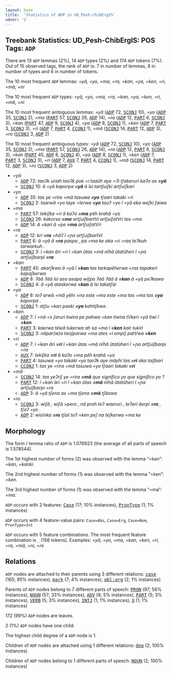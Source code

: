 ```yaml
---
layout: base
title:  'Statistics of ADP in UD_Pesh-ChibErgIS'
udver: '2'
---
```


## Treebank Statistics: UD_Pesh-ChibErgIS: POS Tags: `ADP`

There are 13 `ADP` lemmas (2%), 14 `ADP` types (2%) and 174 `ADP` tokens (7%).
Out of 15 observed tags, the rank of `ADP` is: 7 in number of lemmas, 8 in number of types and 6 in number of tokens.

The 10 most frequent `ADP` lemmas: <em>=yã, =yo, =ma, =ra, =kan, =ya, =ken, =ri, =mã, =ni</em>

The 10 most frequent `ADP` types:  <em>=yã, =yo, =ma, =ra, =kan, =ya, =ken, =ri, =mã, =ni</em>

The 10 most frequent ambiguous lemmas: <em>=yã</em> (<tt><a href="pay_chibergis-pos-ADP.html">ADP</a></tt> 72, <tt><a href="pay_chibergis-pos-SCONJ.html">SCONJ</a></tt> 10), <em>=yo</em> (<tt><a href="pay_chibergis-pos-ADP.html">ADP</a></tt> 35, <tt><a href="pay_chibergis-pos-SCONJ.html">SCONJ</a></tt> 2), <em>=ma</em> (<tt><a href="pay_chibergis-pos-PART.html">PART</a></tt> 57, <tt><a href="pay_chibergis-pos-SCONJ.html">SCONJ</a></tt> 26, <tt><a href="pay_chibergis-pos-ADP.html">ADP</a></tt> 14), <em>=ra</em> (<tt><a href="pay_chibergis-pos-ADP.html">ADP</a></tt> 12, <tt><a href="pay_chibergis-pos-PART.html">PART</a></tt> 6, <tt><a href="pay_chibergis-pos-SCONJ.html">SCONJ</a></tt> 3), <em>=kan</em> (<tt><a href="pay_chibergis-pos-PART.html">PART</a></tt> 47, <tt><a href="pay_chibergis-pos-ADP.html">ADP</a></tt> 9, <tt><a href="pay_chibergis-pos-SCONJ.html">SCONJ</a></tt> 4), <em>=ya</em> (<tt><a href="pay_chibergis-pos-ADP.html">ADP</a></tt> 8, <tt><a href="pay_chibergis-pos-SCONJ.html">SCONJ</a></tt> 1), <em>=ken</em> (<tt><a href="pay_chibergis-pos-ADP.html">ADP</a></tt> 7, <tt><a href="pay_chibergis-pos-PART.html">PART</a></tt> 3, <tt><a href="pay_chibergis-pos-SCONJ.html">SCONJ</a></tt> 3), <em>=ri</em> (<tt><a href="pay_chibergis-pos-ADP.html">ADP</a></tt> 7, <tt><a href="pay_chibergis-pos-PART.html">PART</a></tt> 4, <tt><a href="pay_chibergis-pos-CCONJ.html">CCONJ</a></tt> 1), <em>=mã</em> (<tt><a href="pay_chibergis-pos-SCONJ.html">SCONJ</a></tt> 14, <tt><a href="pay_chibergis-pos-PART.html">PART</a></tt> 12, <tt><a href="pay_chibergis-pos-ADP.html">ADP</a></tt> 3), <em>=ro</em> (<tt><a href="pay_chibergis-pos-SCONJ.html">SCONJ</a></tt> 3, <tt><a href="pay_chibergis-pos-ADP.html">ADP</a></tt> 2)

The 10 most frequent ambiguous types:  <em>=yã</em> (<tt><a href="pay_chibergis-pos-ADP.html">ADP</a></tt> 72, <tt><a href="pay_chibergis-pos-SCONJ.html">SCONJ</a></tt> 10), <em>=yo</em> (<tt><a href="pay_chibergis-pos-ADP.html">ADP</a></tt> 35, <tt><a href="pay_chibergis-pos-SCONJ.html">SCONJ</a></tt> 2), <em>=ma</em> (<tt><a href="pay_chibergis-pos-PART.html">PART</a></tt> 57, <tt><a href="pay_chibergis-pos-SCONJ.html">SCONJ</a></tt> 26, <tt><a href="pay_chibergis-pos-ADP.html">ADP</a></tt> 14), <em>=ra</em> (<tt><a href="pay_chibergis-pos-ADP.html">ADP</a></tt> 12, <tt><a href="pay_chibergis-pos-PART.html">PART</a></tt> 6, <tt><a href="pay_chibergis-pos-SCONJ.html">SCONJ</a></tt> 3), <em>=kan</em> (<tt><a href="pay_chibergis-pos-PART.html">PART</a></tt> 45, <tt><a href="pay_chibergis-pos-ADP.html">ADP</a></tt> 8, <tt><a href="pay_chibergis-pos-SCONJ.html">SCONJ</a></tt> 4), <em>=ya</em> (<tt><a href="pay_chibergis-pos-ADP.html">ADP</a></tt> 8, <tt><a href="pay_chibergis-pos-SCONJ.html">SCONJ</a></tt> 1), <em>=ken</em> (<tt><a href="pay_chibergis-pos-ADP.html">ADP</a></tt> 7, <tt><a href="pay_chibergis-pos-PART.html">PART</a></tt> 3, <tt><a href="pay_chibergis-pos-SCONJ.html">SCONJ</a></tt> 3), <em>=ri</em> (<tt><a href="pay_chibergis-pos-ADP.html">ADP</a></tt> 7, <tt><a href="pay_chibergis-pos-AUX.html">AUX</a></tt> 7, <tt><a href="pay_chibergis-pos-PART.html">PART</a></tt> 4, <tt><a href="pay_chibergis-pos-CCONJ.html">CCONJ</a></tt> 1), <em>=mã</em> (<tt><a href="pay_chibergis-pos-SCONJ.html">SCONJ</a></tt> 14, <tt><a href="pay_chibergis-pos-PART.html">PART</a></tt> 12, <tt><a href="pay_chibergis-pos-ADP.html">ADP</a></tt> 3), <em>=ro</em> (<tt><a href="pay_chibergis-pos-SCONJ.html">SCONJ</a></tt> 3, <tt><a href="pay_chibergis-pos-ADP.html">ADP</a></tt> 2)


* <em>=yã</em>
  * <tt><a href="pay_chibergis-pos-ADP.html">ADP</a></tt> 72: <em>taoʔk uriah taoʔk pok =i taaũh aye =ʔi tʃaberuri kaʔo as <b>=yã</b></em>
  * <tt><a href="pay_chibergis-pos-SCONJ.html">SCONJ</a></tt> 10: <em>ã =yã kaporpa <b>=yã</b> ã ĩsi tartʃuiʃki artʃuiʃkari</em>
* <em>=yo</em>
  * <tt><a href="pay_chibergis-pos-ADP.html">ADP</a></tt> 35: <em>tas ye =rira =mã tasuwa <b>=yo</b> tʃaari takaki =ri</em>
  * <tt><a href="pay_chibergis-pos-SCONJ.html">SCONJ</a></tt> 2: <em>taarwã =yo taye =lerwa <b>=yo</b> tauʔ =yo ĩ =yã eka weʃki ʃaiwa</em>
* <em>=ma</em>
  * <tt><a href="pay_chibergis-pos-PART.html">PART</a></tt> 57: <em>tekiʃka =ri ã kaʔo <b>=ma</b> pẽh krahã =yo</em>
  * <tt><a href="pay_chibergis-pos-SCONJ.html">SCONJ</a></tt> 26: <em>kakorsa <b>=ma</b> artʃuiʃbartVi artʃuiʃatVri tas =ma</em>
  * <tt><a href="pay_chibergis-pos-ADP.html">ADP</a></tt> 14: <em>ã =kari ã =pe <b>=ma</b> artʃuiʃatVri</em>
* <em>=ra</em>
  * <tt><a href="pay_chibergis-pos-ADP.html">ADP</a></tt> 12: <em>kri <b>=ra</b> =hãʔ ĩ =ɲa artʃuiʃbartVi</em>
  * <tt><a href="pay_chibergis-pos-PART.html">PART</a></tt> 6: <em>ã =yã ã <b>=ra</b> paspa , pa =ma ke aka =ri =ras teʔkuh tarwarkuh .</em>
  * <tt><a href="pay_chibergis-pos-SCONJ.html">SCONJ</a></tt> 3: <em>ĩ =kan ãri =ri ĩ =kan ũtas =mã nĩhã ũtatũheri ĩ =ɲa artʃuiʃbarpi <b>=ra</b></em>
* <em>=kan</em>
  * <tt><a href="pay_chibergis-pos-PART.html">PART</a></tt> 45: <em>akarʃkwa ã =yã ĩ <b>=kan</b> tas tarkapẽherwa =ras tapakeri kapaʃkerwa</em>
  * <tt><a href="pay_chibergis-pos-ADP.html">ADP</a></tt> 8: <em>ʔãã ʔãã ĩsi asa asapa wiʃpa ʔãã ʔãã ã <b>=kan</b> ã =yã peʔkawa</em>
  * <tt><a href="pay_chibergis-pos-SCONJ.html">SCONJ</a></tt> 4: <em>ã =yã ataskerwa <b>=kan</b> ã ĩsi takatʃai</em>
* <em>=ya</em>
  * <tt><a href="pay_chibergis-pos-ADP.html">ADP</a></tt> 8: <em>toʔ arwã =mã yẽhi =na este =ma este =ma tas =ma tas <b>=ya</b> kaporpa .</em>
  * <tt><a href="pay_chibergis-pos-SCONJ.html">SCONJ</a></tt> 1: <em>atʃiu =kan paski <b>=ya</b> kahtiʃkwa .</em>
* <em>=ken</em>
  * <tt><a href="pay_chibergis-pos-ADP.html">ADP</a></tt> 7: <em>ĩ =nã =s ʃaruri tiwira pe pahwa =kan tiwira tVkeri =yã tiwi ĩ <b>=ken</b></em>
  * <tt><a href="pay_chibergis-pos-PART.html">PART</a></tt> 3: <em>kaerwa tẽwã tukerwa ah sa =ma ĩ <b>=ken</b> kair tukiri</em>
  * <tt><a href="pay_chibergis-pos-SCONJ.html">SCONJ</a></tt> 3: <em>nãpar(w)a taoʃparwa =ma ates =i ompiʃ patVwa <b>=ken</b></em>
* <em>=ri</em>
  * <tt><a href="pay_chibergis-pos-ADP.html">ADP</a></tt> 7: <em>ĩ =kan ãri <b>=ri</b> ĩ =kan ũtas =mã nĩhã ũtatũheri ĩ =ɲa artʃuiʃbarpi =ra</em>
  * <tt><a href="pay_chibergis-pos-AUX.html">AUX</a></tt> 7: <em>tekiʃka <b>=ri</b> ã kaʔo =ma pẽh krahã =yo</em>
  * <tt><a href="pay_chibergis-pos-PART.html">PART</a></tt> 4: <em>tasuwa =yo takaki =yo taoʔk aye mãyhi tas <b>=ri</b> aka taiʃbari</em>
  * <tt><a href="pay_chibergis-pos-CCONJ.html">CCONJ</a></tt> 1: <em>tas ye =rira =mã tasuwa =yo tʃaari takaki <b>=ri</b></em>
* <em>=mã</em>
  * <tt><a href="pay_chibergis-pos-SCONJ.html">SCONJ</a></tt> 14: <em>tas yeʔriʃ ye =rira <b>=mã</b> que significo yo que significo yo ?</em>
  * <tt><a href="pay_chibergis-pos-PART.html">PART</a></tt> 12: <em>ĩ =kan ãri =ri ĩ =kan ũtas <b>=mã</b> nĩhã ũtatũheri ĩ =ɲa artʃuiʃbarpi =ra</em>
  * <tt><a href="pay_chibergis-pos-ADP.html">ADP</a></tt> 3: <em>ã =yã tʃena as =ma tʃena <b>=mã</b> tʃãawa</em>
* <em>=ro</em>
  * <tt><a href="pay_chibergis-pos-SCONJ.html">SCONJ</a></tt> 3: <em>wiʃã , wiʃã =pero , nã proh teʔ waeruri , teʔeri ãerpi <b>=ro</b> , tʃaʔ =yo .</em>
  * <tt><a href="pay_chibergis-pos-ADP.html">ADP</a></tt> 2: <em>wisĩnka <b>=ro</b> tʃaii toʔ =ken peʃ na teʃkerwa =ma ke</em>

## Morphology

The form / lemma ratio of `ADP` is 1.076923 (the average of all parts of speech is 1.578544).

The 1st highest number of forms (2) was observed with the lemma “=kan”: <em>=kan, =kanki</em>.

The 2nd highest number of forms (1) was observed with the lemma “=ken”: <em>=ken</em>.

The 3rd highest number of forms (1) was observed with the lemma “=ma”: <em>=ma</em>.

`ADP` occurs with 2 features: <tt><a href="pay_chibergis-feat-Case.html">Case</a></tt> (17; 10% instances), <tt><a href="pay_chibergis-feat-PronType.html">PronType</a></tt> (1; 1% instances)

`ADP` occurs with 4 feature-value pairs: `Case=Abs`, `Case=Erg`, `Case=Nom`, `PronType=Int`

`ADP` occurs with 5 feature combinations.
The most frequent feature combination is `_` (156 tokens).
Examples: <em>=yã, =yo, =ma, =kan, =ken, =ri, =ra, =mã, =ni, =re</em>


## Relations

`ADP` nodes are attached to their parents using 3 different relations: <tt><a href="pay_chibergis-dep-case.html">case</a></tt> (165; 95% instances), <tt><a href="pay_chibergis-dep-mark.html">mark</a></tt> (7; 4% instances), <tt><a href="pay_chibergis-dep-obl-arg.html">obl:arg</a></tt> (2; 1% instances)

Parents of `ADP` nodes belong to 7 different parts of speech: <tt><a href="pay_chibergis-pos-PRON.html">PRON</a></tt> (97; 56% instances), <tt><a href="pay_chibergis-pos-NOUN.html">NOUN</a></tt> (57; 33% instances), <tt><a href="pay_chibergis-pos-ADV.html">ADV</a></tt> (8; 5% instances), <tt><a href="pay_chibergis-pos-PART.html">PART</a></tt> (5; 3% instances), <tt><a href="pay_chibergis-pos-VERB.html">VERB</a></tt> (5; 3% instances), <tt><a href="pay_chibergis-pos-INTJ.html">INTJ</a></tt> (1; 1% instances), <tt><a href="pay_chibergis-pos-X.html">X</a></tt> (1; 1% instances)

172 (99%) `ADP` nodes are leaves.

2 (1%) `ADP` nodes have one child.

The highest child degree of a `ADP` node is 1.

Children of `ADP` nodes are attached using 1 different relations: <tt><a href="pay_chibergis-dep-dep.html">dep</a></tt> (2; 100% instances)

Children of `ADP` nodes belong to 1 different parts of speech: <tt><a href="pay_chibergis-pos-NOUN.html">NOUN</a></tt> (2; 100% instances)


